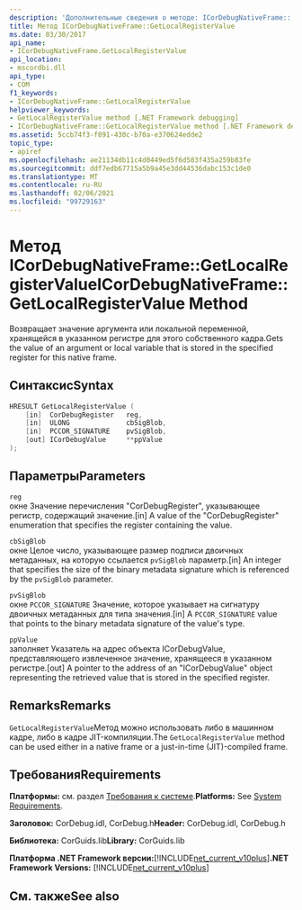 ```yaml
---
description: 'Дополнительные сведения о методе: ICorDebugNativeFrame:: Жетлокалрегистервалуе'
title: Метод ICorDebugNativeFrame::GetLocalRegisterValue
ms.date: 03/30/2017
api_name:
- ICorDebugNativeFrame.GetLocalRegisterValue
api_location:
- mscordbi.dll
api_type:
- COM
f1_keywords:
- ICorDebugNativeFrame::GetLocalRegisterValue
helpviewer_keywords:
- GetLocalRegisterValue method [.NET Framework debugging]
- ICorDebugNativeFrame::GetLocalRegisterValue method [.NET Framework debugging]
ms.assetid: 5ccb74f3-f891-430c-b70a-e370624edde2
topic_type:
- apiref
ms.openlocfilehash: ae21134db11c4d0449ed5f6d583f435a259b83fe
ms.sourcegitcommit: ddf7edb67715a5b9a45e3dd44536dabc153c1de0
ms.translationtype: MT
ms.contentlocale: ru-RU
ms.lasthandoff: 02/06/2021
ms.locfileid: "99729163"
---
```

# <a name="icordebugnativeframegetlocalregistervalue-method"></a><span data-ttu-id="fa87b-103">Метод ICorDebugNativeFrame::GetLocalRegisterValue</span><span class="sxs-lookup"><span data-stu-id="fa87b-103">ICorDebugNativeFrame::GetLocalRegisterValue Method</span></span>

<span data-ttu-id="fa87b-104">Возвращает значение аргумента или локальной переменной, хранящейся в указанном регистре для этого собственного кадра.</span><span class="sxs-lookup"><span data-stu-id="fa87b-104">Gets the value of an argument or local variable that is stored in the specified register for this native frame.</span></span>  
  
## <a name="syntax"></a><span data-ttu-id="fa87b-105">Синтаксис</span><span class="sxs-lookup"><span data-stu-id="fa87b-105">Syntax</span></span>  
  
```cpp  
HRESULT GetLocalRegisterValue (  
    [in]  CorDebugRegister   reg,  
    [in]  ULONG              cbSigBlob,  
    [in]  PCCOR_SIGNATURE    pvSigBlob,  
    [out] ICorDebugValue     **ppValue  
);  
```  
  
## <a name="parameters"></a><span data-ttu-id="fa87b-106">Параметры</span><span class="sxs-lookup"><span data-stu-id="fa87b-106">Parameters</span></span>  

 `reg`  
 <span data-ttu-id="fa87b-107">окне Значение перечисления "CorDebugRegister", указывающее регистр, содержащий значение.</span><span class="sxs-lookup"><span data-stu-id="fa87b-107">[in] A value of the "CorDebugRegister" enumeration that specifies the register containing the value.</span></span>  
  
 `cbSigBlob`  
 <span data-ttu-id="fa87b-108">окне Целое число, указывающее размер подписи двоичных метаданных, на которую ссылается `pvSigBlob` параметр.</span><span class="sxs-lookup"><span data-stu-id="fa87b-108">[in] An integer that specifies the size of the binary metadata signature which is referenced by the `pvSigBlob` parameter.</span></span>  
  
 `pvSigBlob`  
 <span data-ttu-id="fa87b-109">окне `PCCOR_SIGNATURE` Значение, которое указывает на сигнатуру двоичных метаданных для типа значения.</span><span class="sxs-lookup"><span data-stu-id="fa87b-109">[in] A `PCCOR_SIGNATURE` value that points to the binary metadata signature of the value's type.</span></span>  
  
 `ppValue`  
 <span data-ttu-id="fa87b-110">заполняет Указатель на адрес объекта ICorDebugValue, представляющего извлеченное значение, хранящееся в указанном регистре.</span><span class="sxs-lookup"><span data-stu-id="fa87b-110">[out] A pointer to the address of an "ICorDebugValue" object representing the retrieved value that is stored in the specified register.</span></span>  
  
## <a name="remarks"></a><span data-ttu-id="fa87b-111">Remarks</span><span class="sxs-lookup"><span data-stu-id="fa87b-111">Remarks</span></span>  

 <span data-ttu-id="fa87b-112">`GetLocalRegisterValue`Метод можно использовать либо в машинном кадре, либо в кадре JIT-компиляции.</span><span class="sxs-lookup"><span data-stu-id="fa87b-112">The `GetLocalRegisterValue` method can be used either in a native frame or a just-in-time (JIT)-compiled frame.</span></span>  
  
## <a name="requirements"></a><span data-ttu-id="fa87b-113">Требования</span><span class="sxs-lookup"><span data-stu-id="fa87b-113">Requirements</span></span>  

 <span data-ttu-id="fa87b-114">**Платформы:** см. раздел [Требования к системе](../../get-started/system-requirements.md).</span><span class="sxs-lookup"><span data-stu-id="fa87b-114">**Platforms:** See [System Requirements](../../get-started/system-requirements.md).</span></span>  
  
 <span data-ttu-id="fa87b-115">**Заголовок:** CorDebug.idl, CorDebug.h</span><span class="sxs-lookup"><span data-stu-id="fa87b-115">**Header:** CorDebug.idl, CorDebug.h</span></span>  
  
 <span data-ttu-id="fa87b-116">**Библиотека:** CorGuids.lib</span><span class="sxs-lookup"><span data-stu-id="fa87b-116">**Library:** CorGuids.lib</span></span>  
  
 <span data-ttu-id="fa87b-117">**Платформа .NET Framework версии:**[!INCLUDE[net_current_v10plus](../../../../includes/net-current-v10plus-md.md)]</span><span class="sxs-lookup"><span data-stu-id="fa87b-117">**.NET Framework Versions:** [!INCLUDE[net_current_v10plus](../../../../includes/net-current-v10plus-md.md)]</span></span>  
  
## <a name="see-also"></a><span data-ttu-id="fa87b-118">См. также</span><span class="sxs-lookup"><span data-stu-id="fa87b-118">See also</span></span>
